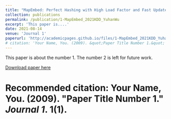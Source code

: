 ```yaml
---
title: "MapEmbed: Perfect Hashing with High Load Factor and Fast Update."
collection: publications
permalink: /publication/1-MapEmbed_2021KDD_YuhanWu
excerpt: 'This paper is....'
date: 2021-08-14
venue: 'Journal 1'
paperurl: 'http://academicpages.github.io/files/1-MapEmbed_2021KDD_YuhanWu.pdf'
# citation: 'Your Name, You. (2009). &quot;Paper Title Number 1.&quot; <i>Journal 1</i>. 1(1).'
---
```

This paper is about the number 1. The number 2 is left for future work.

[Download paper here](http://academicpages.github.io/files/1-MapEmbed_2021KDD_YuhanWu.pdf)

# Recommended citation: Your Name, You. (2009). "Paper Title Number 1." <i>Journal 1</i>. 1(1).
